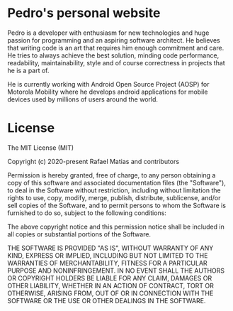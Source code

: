 # Pedro's personal website

Pedro is a developer with enthusiasm for new technologies and huge passion for programming and an aspiring software architect. He believes that writing code is an art that requires him enough commitment and care. He tries to always achieve the best solution, minding code performance, readability, maintainability, style and of course correctness in projects that he is a part of. 

He is currently working with Android Open Source Project (AOSP) for Motorola Mobility where he develops android applications for mobile devices used by millions of users around the world.

# License

The MIT License (MIT)

Copyright (c) 2020-present Rafael Matias and contributors

Permission is hereby granted, free of charge, to any person obtaining a copy
of this software and associated documentation files (the "Software"), to deal
in the Software without restriction, including without limitation the rights
to use, copy, modify, merge, publish, distribute, sublicense, and/or sell
copies of the Software, and to permit persons to whom the Software is
furnished to do so, subject to the following conditions:

The above copyright notice and this permission notice shall be included in
all copies or substantial portions of the Software.

THE SOFTWARE IS PROVIDED "AS IS", WITHOUT WARRANTY OF ANY KIND, EXPRESS OR
IMPLIED, INCLUDING BUT NOT LIMITED TO THE WARRANTIES OF MERCHANTABILITY,
FITNESS FOR A PARTICULAR PURPOSE AND NONINFRINGEMENT. IN NO EVENT SHALL THE
AUTHORS OR COPYRIGHT HOLDERS BE LIABLE FOR ANY CLAIM, DAMAGES OR OTHER
LIABILITY, WHETHER IN AN ACTION OF CONTRACT, TORT OR OTHERWISE, ARISING FROM,
OUT OF OR IN CONNECTION WITH THE SOFTWARE OR THE USE OR OTHER DEALINGS IN
THE SOFTWARE.
